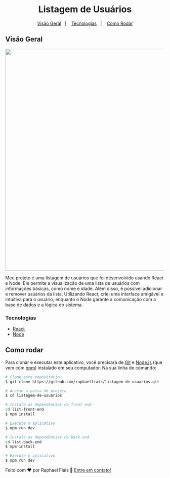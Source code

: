 

<h1 align="center">Listagem de Usuários</h1>

<div align="center"> 

[Visão Geral](#visão-geral)&nbsp;&nbsp;&nbsp;|&nbsp;&nbsp;&nbsp;
[Tecnologias](#tecnologias)&nbsp;&nbsp;&nbsp;|&nbsp;&nbsp;&nbsp;
[Como Rodar](#como-rodar)
  
</div>

## Visão Geral

<div align="center"> 
<img width="700" src="https://user-images.githubusercontent.com/108894531/213753619-1a6086c0-e2c8-4a7b-b34b-f73300332c1e.gif"/>  
</div>


Meu projeto é uma listagem de usuários que foi desenvolvido usando React e Node. Ele permite a visualização de uma lista de usuários com informações básicas, como nome e idade. Além disso, é possível adicionar e remover usuários da lista. Utilizando React, criei uma interface amigável e intuitiva para o usuário, enquanto o Node garante a comunicação com a base de dados e a lógica do sistema.



### Tecnologias

- [React](https://reactjs.org/)
- [Node](https://nodejs.org/en/)

## Como rodar

Para clonar e executar este aplicativo, você precisará de [Git](https://git-scm.com) e [Node.js](https://nodejs.org/en/download/) (que vem com [npm](http://npmjs.com)) instalado em seu computador. Na sua linha de comando:

```bash
# Clone este repositório
$ git clone https://github.com/raphaelfiais/listagem-de-usuarios.git

# Acesse a pasta do projeto
$ cd listagem-de-usuarios

# Instale as dependências do front end
cd list-front-end
$ npm install

# Execute o aplicativo
$ npm run dev

# Instale as dependências do back end
cd list-back-end
$ npm install

# Execute o aplicativo
$ npm run dev
```


Feito com ♥ por Raphael Fiais :wave: [Entre em contato!](https://www.linkedin.com/in/raphaelfiais/)
